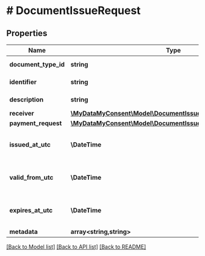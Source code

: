 # # DocumentIssueRequest

## Properties

Name | Type | Description | Notes
------------ | ------------- | ------------- | -------------
**document_type_id** | **string** | Document type id. |
**identifier** | **string** | Document identifier. |
**description** | **string** | Document description. |
**receiver** | [**\MyDataMyConsent\Model\DocumentIssueRequestReceiver**](DocumentIssueRequestReceiver.md) |  |
**payment_request** | [**\MyDataMyConsent\Model\DocumentIssueRequestPaymentRequest**](DocumentIssueRequestPaymentRequest.md) |  | [optional]
**issued_at_utc** | **\DateTime** | Datetime of issue in UTC timezone. |
**valid_from_utc** | **\DateTime** | Valid from datetime in UTC timezone. |
**expires_at_utc** | **\DateTime** | Datetime of expiry in UTC timezone. | [optional]
**metadata** | **array<string,string>** | Metadata. | [optional]

[[Back to Model list]](../../README.md#models) [[Back to API list]](../../README.md#endpoints) [[Back to README]](../../README.md)
